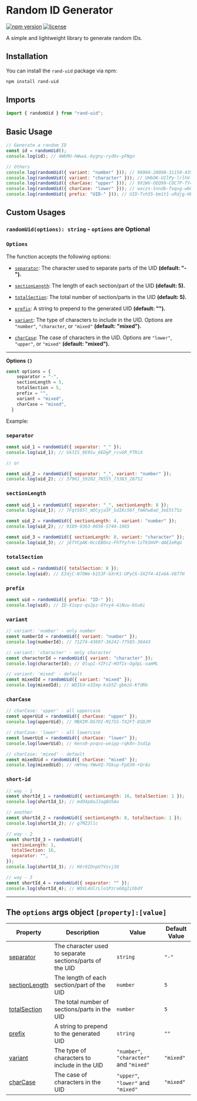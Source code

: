 # Random ID Generator

[![npm version](https://img.shields.io/npm/v/random-id.svg)](https://www.npmjs.com/package/rand-uid)
[![license](https://img.shields.io/npm/l/random-id.svg)](https://github.com/your-username/random-id/blob/main/LICENSE)

A simple and lightweight library to generate random IDs.

## Installation

You can install the `rand-uid` package via npm:

```bash
npm install rand-uid
```

## Imports

```javascript
import { randomUid } from "rand-uid";
```

## Basic Usage

```javascript
// Generate a random ID
const id = randomUid();
console.log(id); // 4WbMU-hWwwL-6ygny-ryd9v-pFNgn

// Others
console.log(randomUid({ variant: "number" })); // 98966-20008-31150-43572-53051
console.log(randomUid({ variant: "character" })); // UHbOK-UIlPy-lrlhV-hUuRb-TVzfd
console.log(randomUid({ charCase: "upper" })); // 9X1WV-OEQ99-COC7P-TY4IH-5MMGS
console.log(randomUid({ charCase: "lower" })); // wxczs-5nndb-foqxg-wb0qe-lrj72
console.log(randomUid({ prefix: "UID-" })); // UID-Tvh55-bm1t1-uRdjg-HBjEq-yI4Eu
```

## Custom Usages

### `randomUid(options): string` - `options` are Optional

### `Options`

The function accepts the following options:

- [`separator`](#separator): The character used to separate parts of the UID **(default: "-").**

- [`sectionLength`](#sectionlength): The length of each section/part of the UID **(default: 5).**

- [`totalSection`](#totalsection): The total number of section/parts in the UID **(default: 5).**

- [`prefix`](#prefix): A string to prepend to the generated UID **(default: "").**

- [`variant`](#variant): The type of characters to include in the UID. Options are `"number"`, `"character`, or `"mixed"` **(default: "mixed").**

- [`charCase`](#charcase): The case of characters in the UID. Options are `"lower"`, `"upper"`, or `"mixed"` **(default: "mixed").**

---

**Options `{}`**

```javascript
const options = {
    separator = "-",
    sectionLength = 5,
    totalSection = 5,
    prefix = "",
    variant = "mixed",
    charCase = "mixed",
  }
```

Example:

### `separator`

```javascript
const uid_1 = randomUid({ separator: "_" });
console.log(uid_1); // Gk3IS_9E9Su_6EDgP_rcvGR_PTRiX

// or

const uid_2 = randomUid({ separator: "_", variant: "number" });
console.log(uid_2); // 37961_59202_78555_73383_28752
```

### `sectionLength`

```javascript
const uid_1 = randomUid({ separator: "_", sectionLength: 8 });
console.log(uid_1); // 7Fqt565l_mDCyja3F_SdIKc58f_fmAhw8aU_3eE5t7Sz

const uid_2 = randomUid({ sectionLength: 4, variant: "number" });
console.log(uid_2); // 9189-9363-0056-5744-1965

const uid_3 = randomUid({ sectionLength: 8, variant: "character" });
console.log(uid_3); // jEfYCpAK-HccEBOnz-FhTYyfrH-lzTkSHVP-dAEIeRqG
```

### `totalSection`

```javascript
const uid = randomUid({ totalSection: 8 });
console.log(uid); // E3djC-N7OWe-b153F-bXrK1-UPyCG-SX2f4-4Ix6A-V877H
```

### `prefix`

```javascript
const uid = randomUid({ prefix: "ID-" });
console.log(uid); // ID-X1opz-qv2pz-GYvy4-4iNuu-bSu6i
```

### `variant`

```javascript
// variant: 'number' - only number
const numberId = randomUid({ variant: "number" });
console.log(numberId); // 71274-43697-36242-77585-38443

// variant: 'character' - only character
const characterId = randomUid({ variant: "character" });
console.log(characterId); // QlupI-YZFcZ-HOfIx-OgdpL-oamML

// variant: 'mixed' - default
const mixedId = randomUid({ variant: "mixed" });
console.log(mixedId); // WDIEd-o3Imp-ksb5Z-gb6zG-KfdRb
```

### `charCase`

```javascript
// charCase: 'upper' - all uppercase
const upperUid = randomUid({ charCase: "upper" });
console.log(upperUid); // MBXIM-DG7OI-M17SS-TX2FT-DSDJM

// charCase: 'lower' - all lowercase
const lowerUid = randomUid({ charCase: "lower" });
console.log(lowerUid); // 6ens0-pvqvo-weipp-rqk8n-3sd1p

// charCase: 'mixed' - default
const mixedUid = randomUid({ charCase: "mixed" });
console.log(mixedUid); // nWYmq-YWwVQ-7Gkup-FpO30-rQrAz
```

### `short-id`

```javascript
// way - 1
const shortId_1 = randomUid({ sectionLength: 16, totalSection: 1 });
console.log(shortId_1); // mdO4p0aJJag8U5Ao

// another
const shortId_2 = randomUid({ sectionLength: 8, totalSection: 1 });
console.log(shortId_2); // g7MZ3llc

// way - 2
const shortId_3 = randomUid({
  sectionLength: 1,
  totalSection: 16,
  separator: "",
});
console.log(shortId_3); // H6r9IDnpU7Vsvj3Q

// way - 3
const shortId_4 = randomUid({ separator: "" });
console.log(shortId_4); // WOVL4UlrLlo1Pzra68gIihbdY
```

---

## The `options` args object `[property]:[value]`

| Property                        | Description                                              | Value                                   | Default Value |
| ------------------------------- | -------------------------------------------------------- | --------------------------------------- | ------------- |
| [separator](#separator)         | The character used to separate sections/parts of the UID | `string`                                | `"-"`         |
| [sectionLength](#sectionlength) | The length of each section/part of the UID               | `number`                                | `5`           |
| [totalSection](#totalsection)   | The total number of sections/parts in the UID            | `number`                                | `5`           |
| [prefix](#prefix)               | A string to prepend to the generated UID                 | `string`                                | `""`          |
| [variant](#variant)             | The type of characters to include in the UID             | `"number"`, `"character"` and `"mixed"` | `"mixed"`     |
| [charCase](#charcase)           | The case of characters in the UID                        | `"upper"`, `"lower"` and `"mixed"`      | `"mixed"`     |
